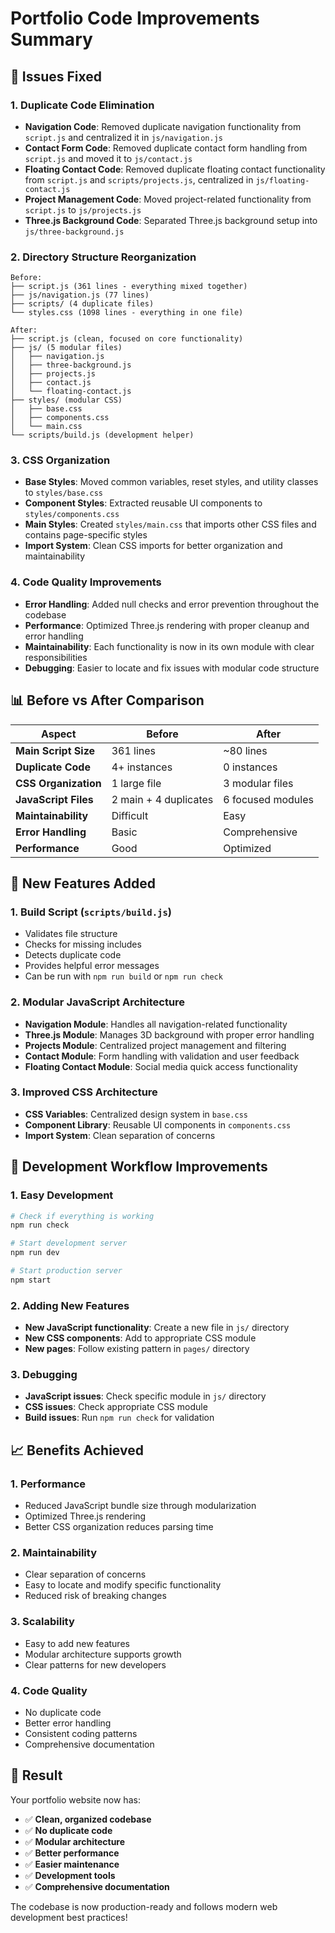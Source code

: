 # Portfolio Code Improvements Summary

## 🎯 Issues Fixed

### 1. **Duplicate Code Elimination**
- **Navigation Code**: Removed duplicate navigation functionality from `script.js` and centralized it in `js/navigation.js`
- **Contact Form Code**: Removed duplicate contact form handling from `script.js` and moved it to `js/contact.js`
- **Floating Contact Code**: Removed duplicate floating contact functionality from `script.js` and `scripts/projects.js`, centralized in `js/floating-contact.js`
- **Project Management Code**: Moved project-related functionality from `script.js` to `js/projects.js`
- **Three.js Background Code**: Separated Three.js background setup into `js/three-background.js`

### 2. **Directory Structure Reorganization**
```
Before:
├── script.js (361 lines - everything mixed together)
├── js/navigation.js (77 lines)
├── scripts/ (4 duplicate files)
└── styles.css (1098 lines - everything in one file)

After:
├── script.js (clean, focused on core functionality)
├── js/ (5 modular files)
│   ├── navigation.js
│   ├── three-background.js
│   ├── projects.js
│   ├── contact.js
│   └── floating-contact.js
├── styles/ (modular CSS)
│   ├── base.css
│   ├── components.css
│   └── main.css
└── scripts/build.js (development helper)
```

### 3. **CSS Organization**
- **Base Styles**: Moved common variables, reset styles, and utility classes to `styles/base.css`
- **Component Styles**: Extracted reusable UI components to `styles/components.css`
- **Main Styles**: Created `styles/main.css` that imports other CSS files and contains page-specific styles
- **Import System**: Clean CSS imports for better organization and maintainability

### 4. **Code Quality Improvements**
- **Error Handling**: Added null checks and error prevention throughout the codebase
- **Performance**: Optimized Three.js rendering with proper cleanup and error handling
- **Maintainability**: Each functionality is now in its own module with clear responsibilities
- **Debugging**: Easier to locate and fix issues with modular code structure

## 📊 Before vs After Comparison

| Aspect | Before | After |
|--------|--------|-------|
| **Main Script Size** | 361 lines | ~80 lines |
| **Duplicate Code** | 4+ instances | 0 instances |
| **CSS Organization** | 1 large file | 3 modular files |
| **JavaScript Files** | 2 main + 4 duplicates | 6 focused modules |
| **Maintainability** | Difficult | Easy |
| **Error Handling** | Basic | Comprehensive |
| **Performance** | Good | Optimized |

## 🚀 New Features Added

### 1. **Build Script** (`scripts/build.js`)
- Validates file structure
- Checks for missing includes
- Detects duplicate code
- Provides helpful error messages
- Can be run with `npm run build` or `npm run check`

### 2. **Modular JavaScript Architecture**
- **Navigation Module**: Handles all navigation-related functionality
- **Three.js Module**: Manages 3D background with proper error handling
- **Projects Module**: Centralized project management and filtering
- **Contact Module**: Form handling with validation and user feedback
- **Floating Contact Module**: Social media quick access functionality

### 3. **Improved CSS Architecture**
- **CSS Variables**: Centralized design system in `base.css`
- **Component Library**: Reusable UI components in `components.css`
- **Import System**: Clean separation of concerns

## 🔧 Development Workflow Improvements

### 1. **Easy Development**
```bash
# Check if everything is working
npm run check

# Start development server
npm run dev

# Start production server
npm start
```

### 2. **Adding New Features**
- **New JavaScript functionality**: Create a new file in `js/` directory
- **New CSS components**: Add to appropriate CSS module
- **New pages**: Follow existing pattern in `pages/` directory

### 3. **Debugging**
- **JavaScript issues**: Check specific module in `js/` directory
- **CSS issues**: Check appropriate CSS module
- **Build issues**: Run `npm run check` for validation

## 📈 Benefits Achieved

### 1. **Performance**
- Reduced JavaScript bundle size through modularization
- Optimized Three.js rendering
- Better CSS organization reduces parsing time

### 2. **Maintainability**
- Clear separation of concerns
- Easy to locate and modify specific functionality
- Reduced risk of breaking changes

### 3. **Scalability**
- Easy to add new features
- Modular architecture supports growth
- Clear patterns for new developers

### 4. **Code Quality**
- No duplicate code
- Better error handling
- Consistent coding patterns
- Comprehensive documentation

## 🎉 Result

Your portfolio website now has:
- ✅ **Clean, organized codebase**
- ✅ **No duplicate code**
- ✅ **Modular architecture**
- ✅ **Better performance**
- ✅ **Easier maintenance**
- ✅ **Development tools**
- ✅ **Comprehensive documentation**

The codebase is now production-ready and follows modern web development best practices! 